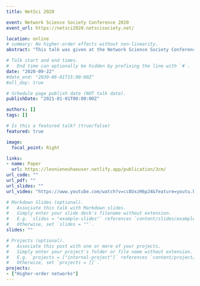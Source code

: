 ```yaml
---
title: NetSci 2020

event: Network Science Society Conference 2020
event_url: https://netsci2020.netscisociety.net/

location: online
# summary: No higher-order effects without non-linearity.
abstract: "This talk was given at the Network Science Society Conference 2020 - NetSci 2020. It is based on a joint paper with Andrew Mellor and Renaud Lambiotte (Multibody interactions and nonlinear consensus dynamics on networked systems, Physical Review E, 2020). In summary, the talk derives a general model for consensus dynamics on hypergraphs which reveals that multibody dynamical effects that go beyond rescaled pairwise interactions can appear only if the interaction function is nonlinear, regardless of the underlying multibody structure. As a practical application, a specific nonlinear function is introduced which models three-body consensus, which incorporates reinforcing group effects such as peer pressure. "

# Talk start and end times.
#   End time can optionally be hidden by prefixing the line with `#`.
date: "2020-09-22"
#date_end: "2030-06-01T15:00:00Z"
#all_day: true

# Schedule page publish date (NOT talk date).
publishDate: "2021-01-01T00:00:00Z"

authors: []
tags: []

# Is this a featured talk? (true/false)
featured: true

image:
  focal_point: Right

links:
- name: Paper
  url: https://leonieneuhaeuser.netlify.app/publication/3cm/
url_code: ""
url_pdf: ""
url_slides: ""
url_video: "https://www.youtube.com/watch?v=cc8UxzH6p24&feature=youtu.be"

# Markdown Slides (optional).
#   Associate this talk with Markdown slides.
#   Simply enter your slide deck's filename without extension.
#   E.g. `slides = "example-slides"` references `content/slides/example-slides.md`.
#   Otherwise, set `slides = ""`.
slides: ""

# Projects (optional).
#   Associate this post with one or more of your projects.
#   Simply enter your project's folder or file name without extension.
#   E.g. `projects = ["internal-project"]` references `content/project/deep-learning/index.md`.
#   Otherwise, set `projects = []`.
projects:
- ["Higher-order networks"]
---
```



